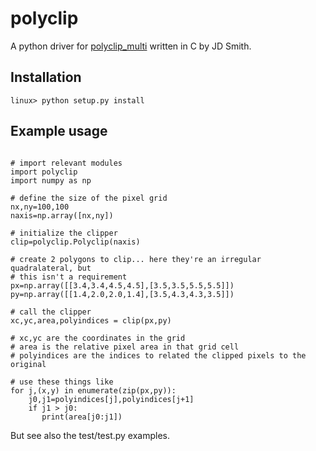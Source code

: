 # polyclip

A python driver for [polyclip_multi](http://tir.astro.utoledo.edu/jdsmith/code/idl.php) written in C by JD Smith.

## Installation
```
linux> python setup.py install
```


## Example usage
```

# import relevant modules
import polyclip
import numpy as np

# define the size of the pixel grid
nx,ny=100,100
naxis=np.array([nx,ny])

# initialize the clipper
clip=polyclip.Polyclip(naxis)

# create 2 polygons to clip... here they're an irregular quadralateral, but
# this isn't a requirement
px=np.array([[3.4,3.4,4.5,4.5],[3.5,3.5,5.5,5.5]])
py=np.array([[1.4,2.0,2.0,1.4],[3.5,4.3,4.3,3.5]])

# call the clipper
xc,yc,area,polyindices = clip(px,py)

# xc,yc are the coordinates in the grid
# area is the relative pixel area in that grid cell
# polyindices are the indices to related the clipped pixels to the original

# use these things like
for j,(x,y) in enumerate(zip(px,py)):
    j0,j1=polyindices[j],polyindices[j+1]
    if j1 > j0:
       print(area[j0:j1])
```

But see also the test/test.py examples.









